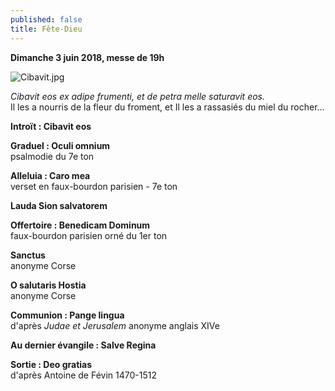 ```yaml
---
published: false
title: Fête-Dieu
---
```

**Dimanche 3 juin 2018, messe de 19h**  

![Cibavit.jpg]({{site.baseurl}}/images/Cibavit.jpg)


*Cibavit eos ex adipe frumenti, et de petra melle saturavit eos.*  
Il les a nourris de la fleur du froment, et Il les a rassasiés du miel du rocher…


**Introït : Cibavit eos**  

**Graduel : Oculi omnium**  
psalmodie du 7e ton

**Alleluia : Caro mea**  
verset en faux-bourdon parisien - 7e ton

**Lauda Sion salvatorem**  

**Offertoire : Benedicam Dominum**  
faux-bourdon parisien orné du 1er ton

**Sanctus**  
anonyme Corse

**O salutaris Hostia**  
anonyme Corse

**Communion : Pange lingua**  
d'après *Judae et Jerusalem* anonyme anglais XIVe

**Au dernier évangile : Salve Regina**  

**Sortie : Deo gratias**  
d'après Antoine de Févin 1470-1512